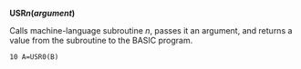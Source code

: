 **USR*n*(*argument*)**

Calls machine-language subroutine *n*, passes it an argument, and returns a value from the subroutine to the BASIC program.

```ecb2
10 A=USR0(B)
```

